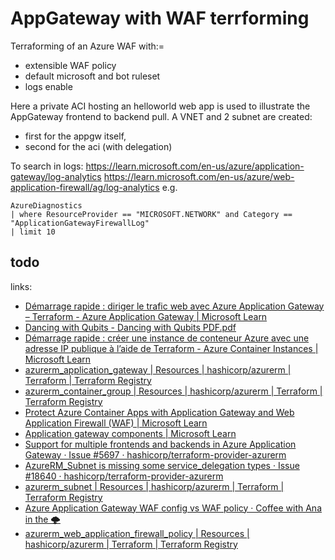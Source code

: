 # AppGateway with WAF terrforming

Terraforming of an Azure WAF with:=
- extensible WAF policy
- default microsoft and bot ruleset
- logs enable

Here a private ACI hosting an helloworld web app is used to illustrate the AppGateway frontend to backend pull.
A VNET and 2 subnet are created:
- first for the appgw itself, 
- second for the aci (with delegation)

To search in logs: 
https://learn.microsoft.com/en-us/azure/application-gateway/log-analytics
https://learn.microsoft.com/en-us/azure/web-application-firewall/ag/log-analytics
e.g.
```
AzureDiagnostics 
| where ResourceProvider == "MICROSOFT.NETWORK" and Category == "ApplicationGatewayFirewallLog"
| limit 10
```

## todo

links:
- [Démarrage rapide : diriger le trafic web avec Azure Application Gateway – Terraform - Azure Application Gateway | Microsoft Learn](https://learn.microsoft.com/fr-fr/azure/application-gateway/quick-create-terraform)
- [Dancing with Qubits - Dancing with Qubits PDF.pdf](file:///C:/Users/mathi/Downloads/Dancing%20with%20Qubits%20PDF.pdf)
- [Démarrage rapide : créer une instance de conteneur Azure avec une adresse IP publique à l’aide de Terraform - Azure Container Instances | Microsoft Learn](https://learn.microsoft.com/fr-fr/azure/container-instances/container-instances-quickstart-terraform)
- [azurerm_application_gateway | Resources | hashicorp/azurerm | Terraform | Terraform Registry](https://registry.terraform.io/providers/hashicorp/azurerm/latest/docs/resources/application_gateway#ip_addresses-2)
- [azurerm_container_group | Resources | hashicorp/azurerm | Terraform | Terraform Registry](https://registry.terraform.io/providers/hashicorp/azurerm/latest/docs/resources/container_group)
- [Protect Azure Container Apps with Application Gateway and Web Application Firewall (WAF) | Microsoft Learn](https://learn.microsoft.com/en-us/azure/container-apps/waf-app-gateway?tabs=default-domain)
- [Application gateway components | Microsoft Learn](https://learn.microsoft.com/en-us/azure/application-gateway/application-gateway-components)
- [Support for multiple frontends and backends in Azure Application Gateway · Issue #5697 · hashicorp/terraform-provider-azurerm](https://github.com/hashicorp/terraform-provider-azurerm/issues/5697)
- [AzureRM_Subnet is missing some service_delegation types · Issue #18640 · hashicorp/terraform-provider-azurerm](https://github.com/hashicorp/terraform-provider-azurerm/issues/18640)
- [azurerm_subnet | Resources | hashicorp/azurerm | Terraform | Terraform Registry](https://registry.terraform.io/providers/hashicorp/azurerm/latest/docs/resources/subnet)
- [Azure Application Gateway WAF config vs WAF policy · Coffee with Ana in the 🌩️](https://coffeewithana.cloud/posts/azure-waf-configurations/)
- [azurerm_web_application_firewall_policy | Resources | hashicorp/azurerm | Terraform | Terraform Registry](https://registry.terraform.io/providers/hashicorp/Azurerm/latest/docs/resources/web_application_firewall_policy)
